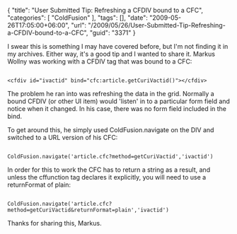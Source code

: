 {
	"title": "User Submitted Tip: Refreshing a CFDIV bound to a CFC",
	"categories": [
		"ColdFusion"
	],
	"tags": [],
	"date": "2009-05-26T17:05:00+06:00",
	"url": "/2009/05/26/User-Submitted-Tip-Refreshing-a-CFDIV-bound-to-a-CFC",
	"guid": "3371"
}

I swear this is something I may have covered before, but I'm not finding it in my archives. Either way, it's a good tip and I wanted to share it. Markus Wollny was working with a CFDIV tag that was bound to a CFC:

<code>
&lt;cfdiv id="ivactid" bind="cfc:article.getCuriVactid()"&gt;&lt;/cfdiv&gt;
</code>

The problem he ran into was refreshing the data in the grid. Normally a bound CFDIV (or other UI item) would 'listen' in to a particular form field and notice when it changed. In his case, there was no form field included in the bind. 

To get around this, he simply used ColdFusion.navigate on the DIV and switched to a URL version of his CFC:

<code>
ColdFusion.navigate('article.cfc?method=getCuriVactid','ivactid')
</code>

In order for this to work the CFC has to return a string as a result, and unless the cffunction tag declares it explicitly, you will need to use a returnFormat of plain:

<code>
ColdFusion.navigate('article.cfc?method=getCuriVactid&returnFormat=plain','ivactid')
</code>

Thanks for sharing this, Markus.